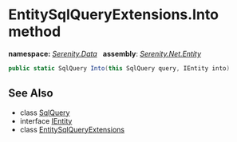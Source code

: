 # EntitySqlQueryExtensions.Into method
**namespace:** *[Serenity.Data](../../README.md#serenity.data-namespace)*   **assembly**: *[Serenity.Net.Entity](../../README.md)*

```csharp
public static SqlQuery Into(this SqlQuery query, IEntity into)
```

## See Also

* class [SqlQuery](../Serenity.Net.Data/../SqlQuery.md)
* interface [IEntity](../IEntity.md)
* class [EntitySqlQueryExtensions](../EntitySqlQueryExtensions.md)